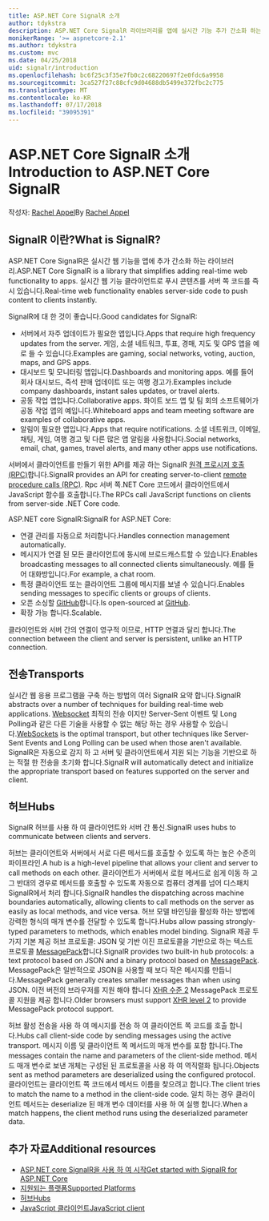 ```yaml
---
title: ASP.NET Core SignalR 소개
author: tdykstra
description: ASP.NET Core SignalR 라이브러리를 앱에 실시간 기능 추가 간소화 하는 방법에 대해 알아봅니다.
monikerRange: '>= aspnetcore-2.1'
ms.author: tdykstra
ms.custom: mvc
ms.date: 04/25/2018
uid: signalr/introduction
ms.openlocfilehash: bc6f25c3f35e7fb0c2c68220697f2e0fdc6a9958
ms.sourcegitcommit: 3ca527f27c88cfc9d04688db5499e372fbc2c775
ms.translationtype: MT
ms.contentlocale: ko-KR
ms.lasthandoff: 07/17/2018
ms.locfileid: "39095391"
---
```

# <a name="introduction-to-aspnet-core-signalr"></a><span data-ttu-id="641ad-103">ASP.NET Core SignalR 소개</span><span class="sxs-lookup"><span data-stu-id="641ad-103">Introduction to ASP.NET Core SignalR</span></span>

<span data-ttu-id="641ad-104">작성자: [Rachel Appel](https://twitter.com/rachelappel)</span><span class="sxs-lookup"><span data-stu-id="641ad-104">By [Rachel Appel](https://twitter.com/rachelappel)</span></span>

## <a name="what-is-signalr"></a><span data-ttu-id="641ad-105">SignalR 이란?</span><span class="sxs-lookup"><span data-stu-id="641ad-105">What is SignalR?</span></span>

<span data-ttu-id="641ad-106">ASP.NET Core SignalR은 실시간 웹 기능을 앱에 추가 간소화 하는 라이브러리.</span><span class="sxs-lookup"><span data-stu-id="641ad-106">ASP.NET Core SignalR is a library that simplifies adding real-time web functionality to apps.</span></span> <span data-ttu-id="641ad-107">실시간 웹 기능 클라이언트로 푸시 콘텐츠를 서버 쪽 코드를 즉시 있습니다.</span><span class="sxs-lookup"><span data-stu-id="641ad-107">Real-time web functionality enables server-side code to push content to clients instantly.</span></span>

<span data-ttu-id="641ad-108">SignalR에 대 한 것이 좋습니다.</span><span class="sxs-lookup"><span data-stu-id="641ad-108">Good candidates for SignalR:</span></span>

* <span data-ttu-id="641ad-109">서버에서 자주 업데이트가 필요한 앱입니다.</span><span class="sxs-lookup"><span data-stu-id="641ad-109">Apps that require high frequency updates from the server.</span></span> <span data-ttu-id="641ad-110">게임, 소셜 네트워크, 투표, 경매, 지도 및 GPS 앱을 예로 들 수 있습니다.</span><span class="sxs-lookup"><span data-stu-id="641ad-110">Examples are gaming, social networks, voting, auction, maps, and GPS apps.</span></span>
* <span data-ttu-id="641ad-111">대시보드 및 모니터링 앱입니다.</span><span class="sxs-lookup"><span data-stu-id="641ad-111">Dashboards and monitoring apps.</span></span> <span data-ttu-id="641ad-112">예를 들어 회사 대시보드, 즉석 판매 업데이트 또는 여행 경고가.</span><span class="sxs-lookup"><span data-stu-id="641ad-112">Examples include company dashboards, instant sales updates, or travel alerts.</span></span>
* <span data-ttu-id="641ad-113">공동 작업 앱입니다.</span><span class="sxs-lookup"><span data-stu-id="641ad-113">Collaborative apps.</span></span> <span data-ttu-id="641ad-114">화이트 보드 앱 및 팀 회의 소프트웨어가 공동 작업 앱의 예입니다.</span><span class="sxs-lookup"><span data-stu-id="641ad-114">Whiteboard apps and team meeting software are examples of collaborative apps.</span></span>
* <span data-ttu-id="641ad-115">알림이 필요한 앱입니다.</span><span class="sxs-lookup"><span data-stu-id="641ad-115">Apps that require notifications.</span></span> <span data-ttu-id="641ad-116">소셜 네트워크, 이메일, 채팅, 게임, 여행 경고 및 다른 많은 앱 알림을 사용합니다.</span><span class="sxs-lookup"><span data-stu-id="641ad-116">Social networks, email, chat, games, travel alerts, and many other apps use notifications.</span></span>

<span data-ttu-id="641ad-117">서버에서 클라이언트를 만들기 위한 API를 제공 하는 SignalR [원격 프로시저 호출 (RPC)](https://wikipedia.org/wiki/Remote_procedure_call)합니다.</span><span class="sxs-lookup"><span data-stu-id="641ad-117">SignalR provides an API for creating server-to-client [remote procedure calls (RPC)](https://wikipedia.org/wiki/Remote_procedure_call).</span></span> <span data-ttu-id="641ad-118">Rpc 서버 쪽.NET Core 코드에서 클라이언트에서 JavaScript 함수를 호출합니다.</span><span class="sxs-lookup"><span data-stu-id="641ad-118">The RPCs call JavaScript functions on clients from server-side .NET Core code.</span></span>

<span data-ttu-id="641ad-119">ASP.NET core SignalR:</span><span class="sxs-lookup"><span data-stu-id="641ad-119">SignalR for ASP.NET Core:</span></span>

* <span data-ttu-id="641ad-120">연결 관리를 자동으로 처리합니다.</span><span class="sxs-lookup"><span data-stu-id="641ad-120">Handles connection management automatically.</span></span>
* <span data-ttu-id="641ad-121">메시지가 연결 된 모든 클라이언트에 동시에 브로드캐스트할 수 있습니다.</span><span class="sxs-lookup"><span data-stu-id="641ad-121">Enables broadcasting messages to all connected clients simultaneously.</span></span> <span data-ttu-id="641ad-122">예를 들어 대화방입니다.</span><span class="sxs-lookup"><span data-stu-id="641ad-122">For example, a chat room.</span></span>
* <span data-ttu-id="641ad-123">특정 클라이언트 또는 클라이언트 그룹에 메시지를 보낼 수 있습니다.</span><span class="sxs-lookup"><span data-stu-id="641ad-123">Enables sending messages to specific clients or groups of clients.</span></span>
* <span data-ttu-id="641ad-124">오픈 소싱할 [GitHub](https://github.com/aspnet/signalr)합니다.</span><span class="sxs-lookup"><span data-stu-id="641ad-124">Is open-sourced at [GitHub](https://github.com/aspnet/signalr).</span></span>
* <span data-ttu-id="641ad-125">확장 가능 합니다.</span><span class="sxs-lookup"><span data-stu-id="641ad-125">Scalable.</span></span>

<span data-ttu-id="641ad-126">클라이언트와 서버 간의 연결이 영구적 이므로, HTTP 연결과 달리 합니다.</span><span class="sxs-lookup"><span data-stu-id="641ad-126">The connection between the client and server is persistent, unlike an HTTP connection.</span></span>

## <a name="transports"></a><span data-ttu-id="641ad-127">전송</span><span class="sxs-lookup"><span data-stu-id="641ad-127">Transports</span></span>

<span data-ttu-id="641ad-128">실시간 웹 응용 프로그램을 구축 하는 방법의 여러 SignalR 요약 합니다.</span><span class="sxs-lookup"><span data-stu-id="641ad-128">SignalR abstracts over a number of techniques for building real-time web applications.</span></span> <span data-ttu-id="641ad-129">[Websocket](https://tools.ietf.org/html/rfc7118) 최적의 전송 이지만 Server-Sent 이벤트 및 Long Polling과 같은 다른 기술을 사용할 수 없는 해당 하는 경우 사용할 수 있습니다.</span><span class="sxs-lookup"><span data-stu-id="641ad-129">[WebSockets](https://tools.ietf.org/html/rfc7118) is the optimal transport, but other techniques like Server-Sent Events and Long Polling can be used when those aren't available.</span></span> <span data-ttu-id="641ad-130">SignalR은 자동으로 감지 하 고 서버 및 클라이언트에서 지원 되는 기능을 기반으로 하는 적절 한 전송을 초기화 합니다.</span><span class="sxs-lookup"><span data-stu-id="641ad-130">SignalR will automatically detect and initialize the appropriate transport based on features supported on the server and client.</span></span>

## <a name="hubs"></a><span data-ttu-id="641ad-131">허브</span><span class="sxs-lookup"><span data-stu-id="641ad-131">Hubs</span></span>

<span data-ttu-id="641ad-132">SignalR 허브를 사용 하 여 클라이언트와 서버 간 통신.</span><span class="sxs-lookup"><span data-stu-id="641ad-132">SignalR uses hubs to communicate between clients and servers.</span></span>

<span data-ttu-id="641ad-133">허브는 클라이언트와 서버에서 서로 다른 메서드를 호출할 수 있도록 하는 높은 수준의 파이프라인.</span><span class="sxs-lookup"><span data-stu-id="641ad-133">A hub is a high-level pipeline that allows your client and server to call methods on each other.</span></span> <span data-ttu-id="641ad-134">클라이언트가 서버에서 로컬 메서드로 쉽게 이동 하 고 그 반대의 경우로 메서드를 호출할 수 있도록 자동으로 컴퓨터 경계를 넘어 디스패치 SignalR에서 처리 합니다.</span><span class="sxs-lookup"><span data-stu-id="641ad-134">SignalR handles the dispatching across machine boundaries automatically, allowing clients to call methods on the server as easily as local methods, and vice versa.</span></span> <span data-ttu-id="641ad-135">허브 모델 바인딩을 활성화 하는 방법에 강력한 형식의 매개 변수를 전달할 수 있도록 합니다.</span><span class="sxs-lookup"><span data-stu-id="641ad-135">Hubs allow passing strongly-typed parameters to methods, which enables model binding.</span></span> <span data-ttu-id="641ad-136">SignalR 제공 두 가지 기본 제공 허브 프로토콜: JSON 및 기반 이진 프로토콜을 기반으로 하는 텍스트 프로토콜 [MessagePack](https://msgpack.org/)합니다.</span><span class="sxs-lookup"><span data-stu-id="641ad-136">SignalR provides two built-in hub protocols: a text protocol based on JSON and a binary protocol based on [MessagePack](https://msgpack.org/).</span></span>  <span data-ttu-id="641ad-137">MessagePack은 일반적으로 JSON을 사용할 때 보다 작은 메시지를 만듭니다.</span><span class="sxs-lookup"><span data-stu-id="641ad-137">MessagePack generally creates smaller messages than when using JSON.</span></span> <span data-ttu-id="641ad-138">이전 버전의 브라우저를 지원 해야 합니다 [XHR 수준 2](https://caniuse.com/#feat=xhr2) MessagePack 프로토콜 지원을 제공 합니다.</span><span class="sxs-lookup"><span data-stu-id="641ad-138">Older browsers must support [XHR level 2](https://caniuse.com/#feat=xhr2) to provide MessagePack protocol support.</span></span>

<span data-ttu-id="641ad-139">허브 활성 전송을 사용 하 여 메시지를 전송 하 여 클라이언트 쪽 코드를 호출 합니다.</span><span class="sxs-lookup"><span data-stu-id="641ad-139">Hubs call client-side code by sending messages using the active transport.</span></span> <span data-ttu-id="641ad-140">메시지 이름 및 클라이언트 쪽 메서드의 매개 변수를 포함 합니다.</span><span class="sxs-lookup"><span data-stu-id="641ad-140">The messages contain the name and parameters of the client-side method.</span></span> <span data-ttu-id="641ad-141">메서드 매개 변수로 보낸 개체는 구성된 된 프로토콜을 사용 하 여 역직렬화 됩니다.</span><span class="sxs-lookup"><span data-stu-id="641ad-141">Objects sent as method parameters are deserialized using the configured protocol.</span></span> <span data-ttu-id="641ad-142">클라이언트는 클라이언트 쪽 코드에서 메서드 이름을 찾으려고 합니다.</span><span class="sxs-lookup"><span data-stu-id="641ad-142">The client tries to match the name to a method in the client-side code.</span></span> <span data-ttu-id="641ad-143">일치 하는 경우 클라이언트 메서드는 deserialize 된 매개 변수 데이터를 사용 하 여 실행 합니다.</span><span class="sxs-lookup"><span data-stu-id="641ad-143">When a match happens, the client method runs using the deserialized parameter data.</span></span>

## <a name="additional-resources"></a><span data-ttu-id="641ad-144">추가 자료</span><span class="sxs-lookup"><span data-stu-id="641ad-144">Additional resources</span></span>

* [<span data-ttu-id="641ad-145">ASP.NET core SignalR을 사용 하 여 시작</span><span class="sxs-lookup"><span data-stu-id="641ad-145">Get started with SignalR for ASP.NET Core</span></span>](xref:tutorials/signalr)
* [<span data-ttu-id="641ad-146">지원되는 플랫폼</span><span class="sxs-lookup"><span data-stu-id="641ad-146">Supported Platforms</span></span>](xref:signalr/supported-platforms)
* [<span data-ttu-id="641ad-147">허브</span><span class="sxs-lookup"><span data-stu-id="641ad-147">Hubs</span></span>](xref:signalr/hubs)
* [<span data-ttu-id="641ad-148">JavaScript 클라이언트</span><span class="sxs-lookup"><span data-stu-id="641ad-148">JavaScript client</span></span>](xref:signalr/javascript-client)
